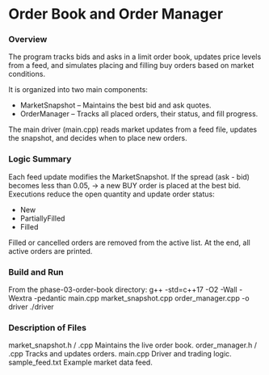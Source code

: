 # Order Book and Order Manager
### Overview
The program tracks bids and asks in a limit order book, updates price levels from a feed, and simulates placing and filling buy orders based on market conditions.

It is organized into two main components:

* MarketSnapshot – Maintains the best bid and ask quotes.
* OrderManager – Tracks all placed orders, their status, and fill progress.

The main driver (main.cpp) reads market updates from a feed file, updates the snapshot, and decides when to place new orders.

### Logic Summary
Each feed update modifies the MarketSnapshot.
If the spread (ask - bid) becomes less than 0.05,
→ a new BUY order is placed at the best bid.
Executions reduce the open quantity and update order status:
* New
* PartiallyFilled
* Filled
  
Filled or cancelled orders are removed from the active list. At the end, all active orders are printed.

### Build and Run
From the phase-03-order-book directory:
g++ -std=c++17 -O2 -Wall -Wextra -pedantic main.cpp market_snapshot.cpp order_manager.cpp -o driver
./driver

### Description of Files
market_snapshot.h / .cpp	Maintains the live order book.
order_manager.h / .cpp	Tracks and updates orders.
main.cpp	Driver and trading logic.
sample_feed.txt	Example market data feed.
